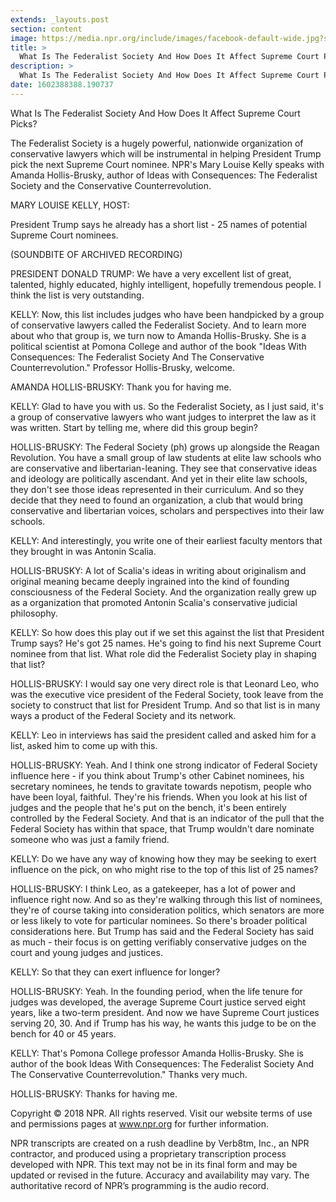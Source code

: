 ```yaml
--- 
extends: _layouts.post 
section: content 
image: https://media.npr.org/include/images/facebook-default-wide.jpg?s=1400 
title: > 
  What Is The Federalist Society And How Does It Affect Supreme Court Picks? 
description: > 
  What Is The Federalist Society And How Does It Affect Supreme Court Picks?The Federalist Society is a hugely powerful, nationwide organization of conservative lawyers which will be instrumental in helping President Trump pick the next Supreme Court nominee.NPR's Mary Louise Kelly speaks with Amanda Hollis-Brusky, author of Ideas with Consequences: The Federalist Society and the Conservative Counterrevolution.KELLY: Now, this list includes judges who have been handpicked by a group of conservative lawyers called the Federalist Society.She is a political scientist at Pomona College and author of the book "Ideas With Consequences: The Federalist Society And The Conservative Counterrevolution." 
date: 1602388388.190737 
--- 
```

What Is The Federalist Society And How Does It Affect Supreme Court Picks?

The Federalist Society is a hugely powerful, nationwide organization of conservative lawyers which will be instrumental in helping President Trump pick the next Supreme Court nominee. NPR's Mary Louise Kelly speaks with Amanda Hollis-Brusky, author of Ideas with Consequences: The Federalist Society and the Conservative Counterrevolution.

MARY LOUISE KELLY, HOST:

President Trump says he already has a short list - 25 names of potential Supreme Court nominees.

(SOUNDBITE OF ARCHIVED RECORDING)

PRESIDENT DONALD TRUMP: We have a very excellent list of great, talented, highly educated, highly intelligent, hopefully tremendous people. I think the list is very outstanding.

KELLY: Now, this list includes judges who have been handpicked by a group of conservative lawyers called the Federalist Society. And to learn more about who that group is, we turn now to Amanda Hollis-Brusky. She is a political scientist at Pomona College and author of the book "Ideas With Consequences: The Federalist Society And The Conservative Counterrevolution." Professor Hollis-Brusky, welcome.

AMANDA HOLLIS-BRUSKY: Thank you for having me.

KELLY: Glad to have you with us. So the Federalist Society, as I just said, it's a group of conservative lawyers who want judges to interpret the law as it was written. Start by telling me, where did this group begin?

HOLLIS-BRUSKY: The Federal Society (ph) grows up alongside the Reagan Revolution. You have a small group of law students at elite law schools who are conservative and libertarian-leaning. They see that conservative ideas and ideology are politically ascendant. And yet in their elite law schools, they don't see those ideas represented in their curriculum. And so they decide that they need to found an organization, a club that would bring conservative and libertarian voices, scholars and perspectives into their law schools.

KELLY: And interestingly, you write one of their earliest faculty mentors that they brought in was Antonin Scalia.

HOLLIS-BRUSKY: A lot of Scalia's ideas in writing about originalism and original meaning became deeply ingrained into the kind of founding consciousness of the Federal Society. And the organization really grew up as a organization that promoted Antonin Scalia's conservative judicial philosophy.

KELLY: So how does this play out if we set this against the list that President Trump says? He's got 25 names. He's going to find his next Supreme Court nominee from that list. What role did the Federalist Society play in shaping that list?

HOLLIS-BRUSKY: I would say one very direct role is that Leonard Leo, who was the executive vice president of the Federal Society, took leave from the society to construct that list for President Trump. And so that list is in many ways a product of the Federal Society and its network.

KELLY: Leo in interviews has said the president called and asked him for a list, asked him to come up with this.

HOLLIS-BRUSKY: Yeah. And I think one strong indicator of Federal Society influence here - if you think about Trump's other Cabinet nominees, his secretary nominees, he tends to gravitate towards nepotism, people who have been loyal, faithful. They're his friends. When you look at his list of judges and the people that he's put on the bench, it's been entirely controlled by the Federal Society. And that is an indicator of the pull that the Federal Society has within that space, that Trump wouldn't dare nominate someone who was just a family friend.

KELLY: Do we have any way of knowing how they may be seeking to exert influence on the pick, on who might rise to the top of this list of 25 names?

HOLLIS-BRUSKY: I think Leo, as a gatekeeper, has a lot of power and influence right now. And so as they're walking through this list of nominees, they're of course taking into consideration politics, which senators are more or less likely to vote for particular nominees. So there's broader political considerations here. But Trump has said and the Federal Society has said as much - their focus is on getting verifiably conservative judges on the court and young judges and justices.

KELLY: So that they can exert influence for longer?

HOLLIS-BRUSKY: Yeah. In the founding period, when the life tenure for judges was developed, the average Supreme Court justice served eight years, like a two-term president. And now we have Supreme Court justices serving 20, 30. And if Trump has his way, he wants this judge to be on the bench for 40 or 45 years.

KELLY: That's Pomona College professor Amanda Hollis-Brusky. She is author of the book Ideas With Consequences: The Federalist Society And The Conservative Counterrevolution." Thanks very much.

HOLLIS-BRUSKY: Thanks for having me.

Copyright © 2018 NPR. All rights reserved. Visit our website terms of use and permissions pages at www.npr.org for further information.

NPR transcripts are created on a rush deadline by Verb8tm, Inc., an NPR contractor, and produced using a proprietary transcription process developed with NPR. This text may not be in its final form and may be updated or revised in the future. Accuracy and availability may vary. The authoritative record of NPR’s programming is the audio record.